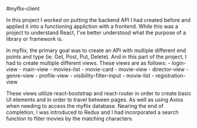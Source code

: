 #myflix-client

In this project I worked on putting the backend API I had created before and applied it into a functioning appliction with a frontend.
While this was a project to understand React, I've better understood what the purpose of a library or framework is.

In myflix, the primary goal was to create an API with multiple different end points and type (ie. Get, Post, Put, Delete). And in this part of the project, I had to create 
multiple different views. These views are as follows: 
         - login-view
         - main-view
         - movies-list 
         - movie-card
         - movie-view
         - director-view
         - genre-view
         - profile-view
         - visibility-filter-input
         - movie-list
         - registration-view
           
These views utilize react-bootstrap and react-router in order to create basic UI elements and in order to travel between pages. As well as using Axios when needing to access the
myflix database. Nearing the end of completion, I was introduced to Redux and I had incorporated a search function to fliter movies by the matching characters.

